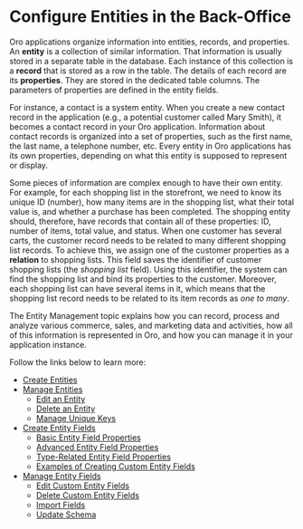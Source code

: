 <a id="entities-management"></a>

<a id="admin-guide-entity-interface"></a>

<a id="doc-entities"></a>

# Configure Entities in the Back-Office

Oro applications organize information into entities, records, and properties. An **entity** is a collection of similar information. That information is usually stored in a separate table in the database. Each instance of this collection is a **record** that is stored as a row in the table. The details of each record are its **properties**. They are stored in the dedicated table columns. The parameters of properties are defined in the entity fields.

For instance, a contact is a system entity. When you create a new contact record in the application (e.g., a potential customer called Mary Smith), it becomes a contact record in your Oro application. Information about contact records is organized into a set of properties, such as the first name, the last name, a telephone number, etc. Every entity in Oro applications has its own properties, depending on what this entity is supposed to represent or display.

Some pieces of information are complex enough to have their own entity. For example, for each shopping list in the storefront, we need to know its unique ID (number), how many items are in the shopping list, what their total value is, and whether a purchase has been completed. The shopping entity should, therefore,  have records that contain all of these properties: ID, number of items, total value, and status. When one customer has several carts, the customer record needs to be related to many different shopping list records. To achieve this, we assign one of the customer properties as a **relation** to shopping lists. This field saves the identifier of customer shopping lists (the *shopping list* field). Using this identifier, the system can find the shopping list and bind its properties to the customer. Moreover, each shopping list can have several items in it, which means that the shopping list record needs to be related to its item records as *one to many*.

The Entity Management topic explains how you can record, process and analyze various commerce, sales, and marketing data and activities, how all of this information is represented in Oro, and how you can manage it in your application instance.

Follow the links below to learn more:

* [Create Entities](create-entities.md)
* [Manage Entities](manage-entities.md)
  * [Edit an Entity](manage-entities.md#edit-an-entity)
  * [Delete an Entity](manage-entities.md#delete-an-entity)
  * [Manage Unique Keys](manage-entities.md#manage-unique-keys)
* [Create Entity Fields](entity-fields/index.md)
  * [Basic Entity Field Properties](entity-fields/entity-fields-basic-properties.md)
  * [Advanced Entity Field Properties](entity-fields/entity-fields-advanced-properties.md)
  * [Type-Related Entity Field Properties](entity-fields/entity-field-type-related-properties.md)
  * [Examples of Creating Custom Entity Fields](entity-fields/create-entity-field-example.md)
* [Manage Entity Fields](manage-entity-fields.md)
  * [Edit Custom Entity Fields](manage-entity-fields.md#edit-custom-entity-fields)
  * [Delete Custom Entity Fields](manage-entity-fields.md#delete-custom-entity-fields)
  * [Import Fields](manage-entity-fields.md#import-fields)
  * [Update Schema](manage-entity-fields.md#update-schema)
